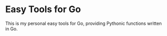 # Easy Tools for Go

This is my personal easy tools for Go, providing Pythonic functions written in Go.
